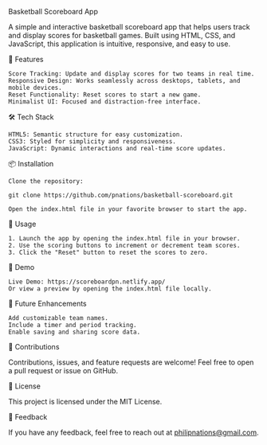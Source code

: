 Basketball Scoreboard App

A simple and interactive basketball scoreboard app that helps users track and display scores for basketball games. Built using HTML, CSS, and JavaScript, this application is intuitive, responsive, and easy to use.

🚀 Features

    Score Tracking: Update and display scores for two teams in real time.
    Responsive Design: Works seamlessly across desktops, tablets, and mobile devices.
    Reset Functionality: Reset scores to start a new game.
    Minimalist UI: Focused and distraction-free interface.

🛠️ Tech Stack

    HTML5: Semantic structure for easy customization.
    CSS3: Styled for simplicity and responsiveness.
    JavaScript: Dynamic interactions and real-time score updates.

📦 Installation

    Clone the repository:

    git clone https://github.com/pnations/basketball-scoreboard.git

    Open the index.html file in your favorite browser to start the app.

🔧 Usage

    1. Launch the app by opening the index.html file in your browser.
    2. Use the scoring buttons to increment or decrement team scores.
    3. Click the "Reset" button to reset the scores to zero.

🎨 Demo

    Live Demo: https://scoreboardpn.netlify.app/
    Or view a preview by opening the index.html file locally.

🚀 Future Enhancements

    Add customizable team names.
    Include a timer and period tracking.
    Enable saving and sharing score data.

🤝 Contributions

Contributions, issues, and feature requests are welcome! Feel free to open a pull request or issue on GitHub.

📜 License

This project is licensed under the MIT License.

💬 Feedback

If you have any feedback, feel free to reach out at philipnations@gmail.com.
